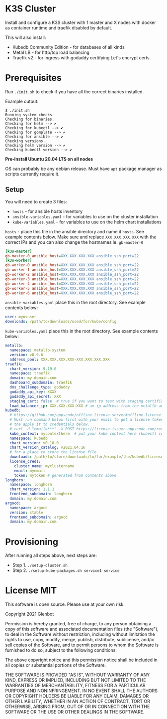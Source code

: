 # K3S Cluster

Install and configure a K3S cluster with 1 master and X nodes with docker as container runtime and traefik disabled by default.

This will also install:

* Kubedb Community Edition - for databases of all kinds 
* Metal LB - for http/tcp load balancing
* Traefik v2 - for ingress with godaddy certifying Let's encrypt certs.

# Prerequisites

Run `./init.sh` to check if you have all the correct binaries installed.

Example output:

```shell
$ ./init.sh
Running system checks.
Checking for binaries.
Checking for helm --> ✔
Checking for kubectl --> ✔
Checking for gomplate --> ✔
Checking for ansible --> ✔
Checking versions.
Checking helm version --> ✔
Checking kubectl version --> ✔
```

**Pre-Install Ubuntu 20.04 LTS on all nodes**

OS can probably be any debian release. Must have `apt` package manager as scripts currently require it.

## Setup

You will need to create 3 files:

* `hosts` - for ansible hosts inventory
* `ansible-variables.yaml` - for variables to use on the cluster installation
* `kube-variables.yaml` - for variables to use on the helm chart installations

`hosts` - place this file in the ansible directory and name it `hosts`. See example contents below. Make sure and replace `XXX.XXX.XXX.XXX` with the correct IPs and you can also change the hostnames ie. `gb-master-0`

```ini
[k3s-master]
gb-master-0 ansible_host=XXX.XXX.XXX.XXX ansible_ssh_port=22
[k3s-worker]
gb-worker-0 ansible_host=XXX.XXX.XXX.XXX ansible_ssh_port=22
gb-worker-1 ansible_host=XXX.XXX.XXX.XXX ansible_ssh_port=22
gb-worker-2 ansible_host=XXX.XXX.XXX.XXX ansible_ssh_port=22
gb-worker-3 ansible_host=XXX.XXX.XXX.XXX ansible_ssh_port=22
gb-worker-4 ansible_host=XXX.XXX.XXX.XXX ansible_ssh_port=22
gb-worker-5 ansible_host=XXX.XXX.XXX.XXX ansible_ssh_port=22
gb-worker-6 ansible_host=XXX.XXX.XXX.XXX ansible_ssh_port=22
```

`ansible-variables.yaml` place this in the root directory. See example contents below:

```yaml
user: myosuser
downloads: /path/to/downloads/used/for/kube/config
```

`kube-variables.yaml` place this in the root directory. See example contents below:

```yaml
metallb:
  namespace: metallb-system
  version: v0.9.6
  address_pool: XXX.XXX.XXX.XXX-XXX.XXX.XXX.XXX
traefik:
  chart_version: 9.19.0
  namespace: traefik
  domain: my.domain.com
  dashboard_subdomain: traefik
  dns_challenge_type: godaddy
  godaddy_api_key: XXXX
  godaddy_api_secret: XXX
  staging_cert: false  # true if you want to test with staging certificates from let's encrypt
  load_balancer_ip: XXX.XXX.XXX.XXX # an ip address from the metallb address pool above
kubedb:
  # https://github.com/appscode/offline-license-server#offline-license-server
  # Must run command below first with your email to get a license token and
  # the apply it to credentials below.
  # curl -d "email=***" -X POST https://license-issuer.appscode.com/register
  kube_context: mycontexthere  # put your kube context here (kubectl config current-context)
  namespace: kubedb
  chart_version: v0.18.0
  chart_version_catalog: v2021.04.16
  # for a place to store the license file
  downloads: /path/to/store/downloads/to/for/example/the/kubedb/license/file
  license_creds:
    cluster_name: myclustername
    email: myemail
    token: mytoken # generated from contents above
longhorn:
  namespace: longhorn
  chart_version: 1.1.1
  frontend_subdomain: longhorn
  domain: my.domain.com
argocd:
  namespace: argocd
  version: stable
  frontend_subdomain: argocd
  domain: my.domain.com
```

# Provisioning

After running all steps above, next steps are:

* Step 1. `./setup-cluster.sh`
* Step 2. `./setup-kube-packages.sh service1 service`
# License MIT

This software is open source. Please use at your own risk.

Copyright 2021 Glenbot

Permission is hereby granted, free of charge, to any person obtaining a copy of this software and associated documentation files (the "Software"), to deal in the Software without restriction, including without limitation the rights to use, copy, modify, merge, publish, distribute, sublicense, and/or sell copies of the Software, and to permit persons to whom the Software is furnished to do so, subject to the following conditions:

The above copyright notice and this permission notice shall be included in all copies or substantial portions of the Software.

THE SOFTWARE IS PROVIDED "AS IS", WITHOUT WARRANTY OF ANY KIND, EXPRESS OR IMPLIED, INCLUDING BUT NOT LIMITED TO THE WARRANTIES OF MERCHANTABILITY, FITNESS FOR A PARTICULAR PURPOSE AND NONINFRINGEMENT. IN NO EVENT SHALL THE AUTHORS OR COPYRIGHT HOLDERS BE LIABLE FOR ANY CLAIM, DAMAGES OR OTHER LIABILITY, WHETHER IN AN ACTION OF CONTRACT, TORT OR OTHERWISE, ARISING FROM, OUT OF OR IN CONNECTION WITH THE SOFTWARE OR THE USE OR OTHER DEALINGS IN THE SOFTWARE.
